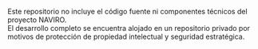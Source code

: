 Este repositorio no incluye el código fuente ni componentes técnicos del proyecto NAVIRO.  
El desarrollo completo se encuentra alojado en un repositorio privado por motivos de protección de propiedad intelectual y seguridad estratégica.
